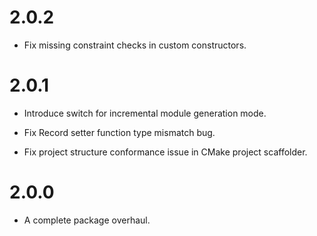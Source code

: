 # 2.0.2

- Fix missing constraint checks in custom constructors.

# 2.0.1

- Introduce switch for incremental module generation mode.

- Fix Record setter function type mismatch bug.

- Fix project structure conformance issue in CMake project scaffolder.

# 2.0.0

- A complete package overhaul.